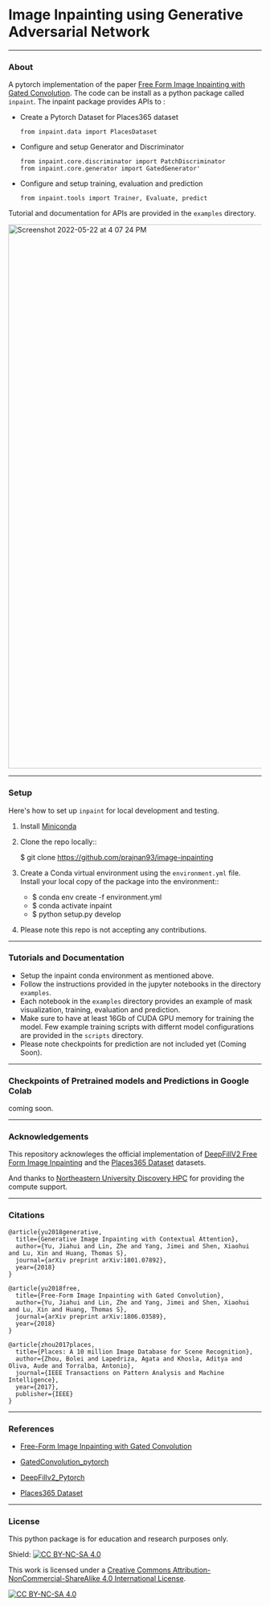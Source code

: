 # Image Inpainting using Generative Adversarial Network

___

### About

A pytorch implementation of the paper [Free Form Image Inpainting with Gated Convolution](https://arxiv.org/abs/1806.03589v2). The code can be install as a python package called `inpaint`. The inpaint package provides APIs to :
 - Create a Pytorch Dataset for Places365 dataset
   ```
   from inpaint.data import PlacesDataset 
   ```
 - Configure and setup Generator and Discriminator
   ```
   from inpaint.core.discriminator import PatchDiscriminator
   from inpaint.core.generator import GatedGenerator'
   ````
 - Configure and setup training, evaluation and prediction
   ```
   from inpaint.tools import Trainer, Evaluate, predict
   ```
 
 Tutorial and documentation for APIs are provided in the `examples` directory.


<img width="1082" alt="Screenshot 2022-05-22 at 4 07 24 PM" src="https://user-images.githubusercontent.com/63877211/169713817-960b4e8c-fd6d-4bea-b36f-2050a499bd0b.png">

___
### Setup

Here's how to set up `inpaint` for local development and testing.

1. Install [Miniconda](https://conda.io/miniconda.html)

2. Clone the repo locally::

    $ git clone https://github.com/prajnan93/image-inpainting

3. Create a Conda virtual environment using the `environment.yml` file.  Install your local copy of the package into the environment::

    - $ conda env create -f environment.yml
    - $ conda activate inpaint
    - $ python setup.py develop

4. Please note this repo is not accepting any contributions.

___
### Tutorials and Documentation

- Setup the inpaint conda environment as mentioned above.
- Follow the instructions provided in the jupyter notebooks in the directory `examples`.
- Each notebook in the `examples` directory provides an example of mask visualization, training, evaluation and prediction.
- Make sure to have at least 16Gb of CUDA GPU memory for training the model. Few example training scripts with differnt model configurations are provided in the `scripts` directory.
- Please note checkpoints for prediction are not included yet (Coming Soon).  

___

### Checkpoints of Pretrained models and Predictions in Google Colab 

coming soon. 

___

### Acknowledgements

This repository acknowleges the official implementation of [DeepFillV2 Free Form Image Inpainting](https://arxiv.org/abs/1806.03589v2) and the [Places365 Dataset](http://places2.csail.mit.edu/index.html) datasets. 

And thanks to [Northeastern University Discovery HPC](https://rc.northeastern.edu/) for providing the compute support.
___

### Citations

```
@article{yu2018generative,
  title={Generative Image Inpainting with Contextual Attention},
  author={Yu, Jiahui and Lin, Zhe and Yang, Jimei and Shen, Xiaohui and Lu, Xin and Huang, Thomas S},
  journal={arXiv preprint arXiv:1801.07892},
  year={2018}
}

@article{yu2018free,
  title={Free-Form Image Inpainting with Gated Convolution},
  author={Yu, Jiahui and Lin, Zhe and Yang, Jimei and Shen, Xiaohui and Lu, Xin and Huang, Thomas S},
  journal={arXiv preprint arXiv:1806.03589},
  year={2018}
}

@article{zhou2017places,
  title={Places: A 10 million Image Database for Scene Recognition},
  author={Zhou, Bolei and Lapedriza, Agata and Khosla, Aditya and Oliva, Aude and Torralba, Antonio},
  journal={IEEE Transactions on Pattern Analysis and Machine Intelligence},
  year={2017},
  publisher={IEEE}
}
```

___

### References
- [Free-Form Image Inpainting with Gated Convolution](https://github.com/JiahuiYu/generative_inpainting)

- [GatedConvolution_pytorch](https://github.com/avalonstrel/GatedConvolution_pytorch)

- [DeepFillv2_Pytorch](https://github.com/csqiangwen/DeepFillv2_Pytorch)

- [Places365 Dataset](http://places2.csail.mit.edu/index.html)

___

### License

This python package is for education and research purposes only.

Shield: [![CC BY-NC-SA 4.0][cc-by-nc-sa-shield]][cc-by-nc-sa]

This work is licensed under a
[Creative Commons Attribution-NonCommercial-ShareAlike 4.0 International License][cc-by-nc-sa].

[![CC BY-NC-SA 4.0][cc-by-nc-sa-image]][cc-by-nc-sa]

[cc-by-nc-sa]: http://creativecommons.org/licenses/by-nc-sa/4.0/
[cc-by-nc-sa-image]: https://licensebuttons.net/l/by-nc-sa/4.0/88x31.png
[cc-by-nc-sa-shield]: https://img.shields.io/badge/License-CC%20BY--NC--SA%204.0-lightgrey.svg
